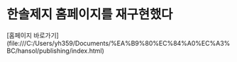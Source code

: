 <h1>한솔제지 홈페이지를 재구현했다</h1>


[홈페이지 바로가기] (file:///C:/Users/yh359/Documents/%EA%B9%80%EC%84%A0%EC%A3%BC/hansol/publishing/index.html)
